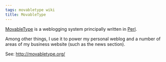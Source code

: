 ```yaml
---
tags: movabletype wiki
title: MovableType
---
```


[MovableType](/wiki/MovableType) is a weblogging system principally written in [Perl](/wiki/Perl).

Among other things, I use it to power my personal weblog and a number of areas of my business website (such as the news section).

See: <http://movabletype.org/>
